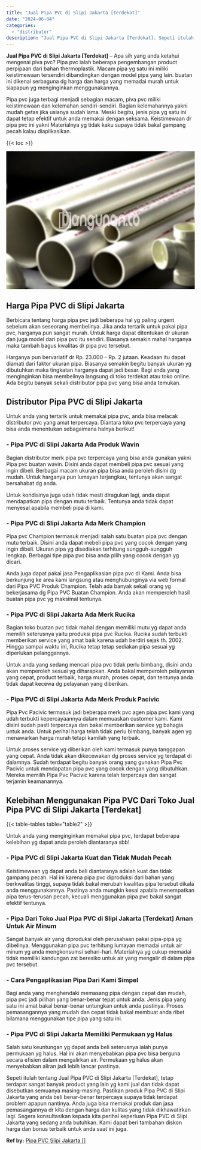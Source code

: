 ```yaml
---
title: "Jual Pipa PVC di Slipi Jakarta [Terdekat]"
date: "2024-06-04"
categories: 
  - "distributor"
description: "Jual Pipa PVC di Slipi Jakarta [Terdekat]. Sepeti itulah tentang Jual Pipa PVC di Slipi Jakarta [Terdekat], tetap terdapat sangat banyak product yang lain..."
---
```


**Jual Pipa PVC di Slipi Jakarta \[Terdekat\]** – Apa sih yang anda ketahui mengenai piva pvc? Pipa pvc ialah beberapa pengembangan product perpipaan dari bahan thermoplastik. Macam pipa yg satu ini miliki keistimewaan tersendiri dibandingkan dengan model pipa yang lain. buatan ini dikenal serbaguna dg harga dan harga yang memadai murah untuk siapapun yg menginginkan menggunakannya.

Pipa pvc juga terbagi menjadi sebagian macam, piva pvc miliki keistimewaan dan kelemahan sendiri-sendiri. Bagian kelemahannya yakni mudah getas jika usianya sudah lama. Meski begitu, jenis pipa yg satu ini dapat tetap efektif untuk anda memakai dengan seksama. Keistimewaan dr pipa pvc ini yakni Materialnya yg tidak kaku supaya tidak bakal gampang pecah kalau diaplikasikan.

{{< toc >}}

![Jual Pipa PVC di Slipi Jakarta [Terdekat]](/images/jaul-pipa-pvc-24.png)

## Harga Pipa PVC di Slipi Jakarta

Berbicara tentang harga pipa pvc jadi beberapa hal yg paling urgent sebelum akan seseorang membelinya. Jika anda tertarik untuk pakai pipa pvc, harganya pun sangat murah. Untuk harga dapat ditentukan dr ukuran dan juga model dari pipa pvc itu sendiri. Biasanya semakin mahal harganya maka tambah bagus kwalitas dr pipa pvc tersebut.

Harganya pun bervariatif dr Rp. 23.000 – Rp. 2 jutaan. Keadaan itu dapat diamati dari faktor ukuran pipa. Biasanya semakin begitu banyak ukuran yg dibutuhkan maka tingkatan harganya dapat jadi besar. Bagi anda yang menginginkan bisa membelinya langsung di toko terdekat atau toko online. Ada begitu banyak sekali distributor pipa pvc yang bisa anda temukan.

## Distributor Pipa PVC di Slipi Jakarta

Untuk anda yang tertarik untuk memakai pipa pvc, anda bisa melacak distributor pvc yang amat terpercaya. Diantara toko pvc terpercaya yang bisa anda menentukan sebagaimana halnya berikut!

### \- Pipa PVC di Slipi Jakarta Ada Produk Wavin

Bagian distributor merk pipa pvc terpercaya yang bisa anda gunakan yakni Pipa pvc buatan wavin. Disini anda dapat membeli pipa pvc sesuai yang ingin dibeli. Berbagai macam ukuran pipa bisa anda peroleh disini dg mudah. Untuk harganya pun lumayan terjangkau, tentunya akan sangat bersahabat dg anda.

Untuk kondisinya juga udah tidak mesti diragukan lagi, anda dapat mendapatkan pipa dengan mutu terbaik. Tentunya anda tidak dapat menyesal apabila membeli pipa di kami.

### \- Pipa PVC di Slipi Jakarta Ada Merk Champion

Pipa pvc Champion termasuk menjadi salah satu buatan pipa pvc dengan mutu terbaik. Disini anda dapat mebeli pipa pvc yang cocok dengan yang ingin dibeli. Ukuran pipa yg disediakan terhitung sungguh-sungguh lengkap. Berbagai tipe pipa pvc bisa anda pilih yang cocok dengan yg dicari.

Anda juga dapat pakai jasa Pengaplikasian pipa pvc di Kami. Anda bisa berkunjung ke area kami langsung atau menghubunginya via web formal dari Pipa PVC Produk Champion. Telah ada banyak sekali orang yg bekerjasama dg Pipa PVC Buatan Champion. Anda akan memperoleh hasil buatan pipa pvc yg maksimal tentunya.

### \- Pipa PVC di Slipi Jakarta Ada Merk Rucika

Bagian toko buatan pvc tidak mahal dengan memiliki mutu yg dapat anda memilih seterusnya yaitu produksi pipa pvc Rucika. Rucika sudah terbukti memberikan service yang amat baik karena udah berdiri sejak th. 2002. Hingga sampai waktu ini, Rucika tetap tetap sediakan pipa sesuai yg diperlukan pelanggannya.

Untuk anda yang sedang mencari pipa pvc tidak perlu bimbang, disini anda akan memperoleh sesuai yg diharapkan. Anda bakal memperoleh pelayanan yang cepat, product terbaik, harga murah, proses cepat, dan tentunya anda tidak dapat kecewa dg pelayanan yang diberikan.

### \- Pipa PVC di Slipi Jakarta Ada Merk Produk Pacivic

Pipa Pvc Pacivic termasuk jadi beberapa merk pvc agen pipa pvc kami yang udah terbukti kepercayaannya dalam memuaskan customer kami. Kami disini sudah pasti terpercaya dan bakal memberikan service yg bahagia untuk anda. Untuk perihal harga telah tidak perlu bimbang, banyak agen yg menawarkan harga murah tetapi kamilah yang terbaik.

Untuk proses service yg diberikan oleh kami termasuk punya tanggapan yang cepat. Anda tidak akan dikecewakan dg proses service yg terdapat di dalamnya. Sudah terdapat begitu banyak orang yang gunakan Pipa Pvc Pacivic untuk mendapatan pipa pvc yang cocok dengan yang dibutuhkan. Mereka memilih Pipa Pvc Pacivic karena telah terpercaya dan sangat terjamin keamanannya.

## Kelebihan Menggunakan Pipa PVC Dari Toko Jual Pipa PVC di Slipi Jakarta \[Terdekat\]

{{< table-tables table="table2" >}}

Untuk anda yang menginginkan memakai pipa pvc, terdapat beberapa kelebihan yg dapat anda peroleh diantaranya sbb!

### \- Pipa PVC di Slipi Jakarta Kuat dan Tidak Mudah Pecah

Keistimewaan yg dapat anda beli diantaranya adalah kuat dan tidak gampang pecah. Hal ini karena pipa pvc diproduksi dari bahan yang berkwalitas tinggi, supaya tidak bakal merubah kwalitas pipa tersebut dikala anda menggunakannya. Pastinya anda mungkin kesal apabila menempatkan pipa terus-terusan pecah, kecuali menggunakan pipa pvc bakal sangat efektif tentunya.

### \- Pipa Dari Toko Jual Pipa PVC di Slipi Jakarta \[Terdekat\] Aman Untuk Air Minum

Sangat banyak air yang diproduksi oleh perusahaan pakai pipa-pipa yg dibelinya. Menggunakan pipa pvc terhitung lumayan memadai untuk air minum yg anda mengkonsumsi sehari-hari. Materialnya yg cukup memadai tidak memiliki kandungan zat beresiko untuk air yang mengalir di dalam pipa pvc tersebut.

### \- Cara Pengaplikasian Pipa Dari Kami Simpel

Bagi anda yang menghendaki memasang pipa dengan cepat dan mudah, pipa pvc jadi pilihan yang benar-benar tepat untuk anda. Jenis pipa yang satu ini amat bakal benar-benar untungkan untuk anda pastinya. Proses pemasangannya yang mudah dan cepat tidak bakal membuat anda ribet bilamana menggunakan tipe pipa yang satu ini.

### \- Pipa PVC di Slipi Jakarta Memiliki Permukaan yg Halus

Salah satu keuntungan yg dapat anda beli seterusnya ialah punya permukaan yg halus. Hal ini akan menyebabkan pipa pvc bisa berguna secara efisien dalam mengalirkan air. Permukaan yg halus akan menyebabkan aliran jadi lebih lancar pastinya.

Sepeti itulah tentang Jual Pipa PVC di Slipi Jakarta \[Terdekat\], tetap terdapat sangat banyak product yang lain yg kami jual dan tidak dapat disebutkan semuanya masing-masing. Pastikan produk Pipa PVC di Slipi Jakarta yang anda beli benar-benar terpercaya supaya tidak terdapat problem apapun nantinya. Anda juga bisa memakai produk dan jasa pemasangannya dr kita dengan harga dan kulitas yang tidak dikhawatirkan lagi. Segera konsultasikan kepada kita perihal keperluan Pipa PVC di Slipi Jakarta yang sedang anda butuhkan. Kami dapat beri tambahan diskon harga dan bonus terbaik untuk anda saat ini juga.

**Ref by:** [Pipa PVC Slipi Jakarta []](https://id.wikipedia.org/wiki/Pipa)
